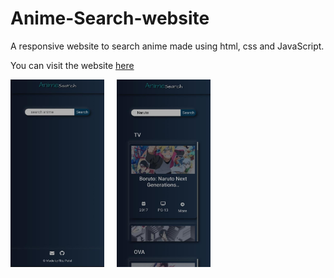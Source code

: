 # Anime-Search-website
A responsive website to search anime made using html, css and JavaScript.

You can visit the website [here](https://anime-hunting.netlify.app/)

<img src="images/ss-1.jpeg" width="150px" height="300px">  &nbsp;    &nbsp;    <img src="images/ss-2.jpeg" width="150px" height="300px">
